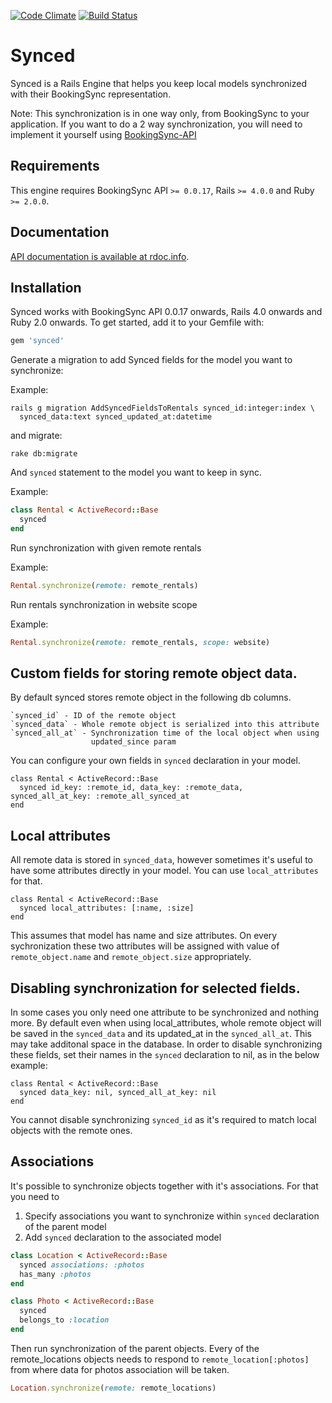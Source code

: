 [![Code Climate](https://codeclimate.com/github/BookingSync/synced.png)](https://codeclimate.com/github/BookingSync/synced)
[![Build Status](https://travis-ci.org/BookingSync/synced.png?branch=master)](https://travis-ci.org/BookingSync/synced)

# Synced

Synced is a Rails Engine that helps you keep local models synchronized with
their BookingSync representation.

Note: This synchronization is in one way only, from BookingSync to your
application. If you want to do a 2 way synchronization, you will need to
implement it yourself using
[BookingSync-API](https://github.com/BookingSync/bookingsync-api)

## Requirements

This engine requires BookingSync API `>= 0.0.17`, Rails `>= 4.0.0` and
Ruby `>= 2.0.0`.

## Documentation

[API documentation is available at rdoc.info](http://rdoc.info/github/BookingSync/synced/master/frames).

## Installation

Synced works with BookingSync API 0.0.17 onwards, Rails 4.0 onwards and Ruby
2.0 onwards. To get started, add it to your Gemfile with:

```ruby
gem 'synced'
```

Generate a migration to add Synced fields for the model you want to synchronize:

Example:
```console
rails g migration AddSyncedFieldsToRentals synced_id:integer:index \
  synced_data:text synced_updated_at:datetime
```

and migrate:

```console
rake db:migrate
```

And `synced` statement to the model you want to keep in sync.

Example:

```ruby
class Rental < ActiveRecord::Base
  synced
end
```

Run synchronization with given remote rentals

Example:

```ruby
Rental.synchronize(remote: remote_rentals)
```

Run rentals synchronization in website scope

Example:

```ruby
Rental.synchronize(remote: remote_rentals, scope: website)
```

## Custom fields for storing remote object data.

By default synced stores remote object in the following db columns.

    `synced_id` - ID of the remote object
    `synced_data` - Whole remote object is serialized into this attribute
    `synced_all_at` - Synchronization time of the local object when using
                      updated_since param

You can configure your own fields in `synced` declaration in your model.

```
class Rental < ActiveRecord::Base
  synced id_key: :remote_id, data_key: :remote_data, synced_all_at_key: :remote_all_synced_at
end
```

## Local attributes

All remote data is stored in `synced_data`, however sometimes it's useful to have some attributes directly in your model. You can use `local_attributes` for that.

```
class Rental < ActiveRecord::Base
  synced local_attributes: [:name, :size]
end
```

This assumes that model has name and size attributes. On every sychronization these two attributes will be assigned with value of `remote_object.name` and `remote_object.size` appropriately.

## Disabling synchronization for selected fields.

In some cases you only need one attribute to be synchronized and nothing more.
By default even when using local_attributes, whole remote object will be
saved in the `synced_data` and its updated_at in the `synced_all_at`.
This may take additonal space in the database.
In order to disable synchronizing these fields, set their names in the `synced` declaration to nil, as in the below example:

```
class Rental < ActiveRecord::Base
  synced data_key: nil, synced_all_at_key: nil
end
```

You cannot disable synchronizing `synced_id` as it's required to match local
objects with the remote ones.

## Associations

It's possible to synchronize objects together with it's associations. For that
you need to

  1. Specify associations you want to synchronize within `synced`
    declaration of the parent model
  2. Add `synced` declaration to the associated model

```ruby
class Location < ActiveRecord::Base
  synced associations: :photos
  has_many :photos
end

class Photo < ActiveRecord::Base
  synced
  belongs_to :location
end
```

Then run synchronization of the parent objects. Every of the remote_locations
objects needs to respond to `remote_location[:photos]` from where data for
photos association will be taken.

```ruby
Location.synchronize(remote: remote_locations)
```
